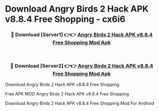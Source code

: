 # Download Angry Birds 2 Hack APK v8.8.4 Free Shopping - cx6i6



<div align="center">
<h3>🔴 Download [Server1] 👉👉 <a href="https://momento.my/?title=Angry_Birds_2_Hack_APK_v8.8.4_Free_Shopping">Angry Birds 2 Hack APK v8.8.4 Free Shopping Mod Apk</a></h3><br>

<h3>🔴 Download [Server2] 👉👉 <a href="https://momento.my/?title=Angry_Birds_2_Hack_APK_v8.8.4_Free_Shopping">Angry Birds 2 Hack APK v8.8.4 Free Shopping Mod Apk</a></h3>
</div>



Download Angry Birds 2 Hack APK v8.8.4 Free Shopping 

Free APK MOD Angry Birds 2 Hack APK v8.8.4 Free Shopping 

Download Angry Birds 2 Hack APK v8.8.4 Free Shopping Mod For Android
